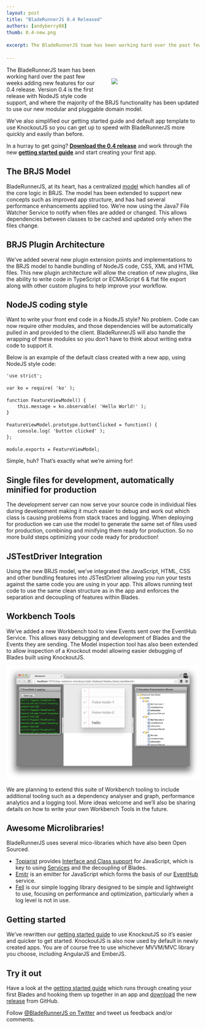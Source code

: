 ```yaml
---
layout: post
title: "BladeRunnerJS 0.4 Released"
authors: [andyberry88]
thumb: 0.4-new.png

excerpt: The BladeRunnerJS team has been working hard over the past few weeks adding new features for our 0.4 release. Version 0.4 is the first release with NodeJS style code support, and where the majority of the BRJS functionality has been updated to use our new modular and pluggable domain model.

---
```


<img src="/blog/img/{{ page.thumb }}" style="margin: 30px; width:200px;" align="right" />
The BladeRunnerJS team has been working hard over the past few weeks adding new features for our 0.4 release. Version 0.4 is the first release with NodeJS style code support, and where the majority of the BRJS functionality has been updated to use our new modular and pluggable domain model.

We’ve also simplified our getting started guide and default app template to use KnockoutJS so you can get up to speed with BladeRunnerJS more quickly and easily than before.

In a hurray to get going? **[Download the 0.4 release](https://github.com/BladeRunnerJS/brjs/releases/download/v0.4/BladeRunnerJS-v0.4-0-g59c3656.zip)** and work through the new **[getting started guide](http://bladerunnerjs.org/docs/use/getting_started/)** and start creating your first app.

## The BRJS Model

BladeRunnerJS, at its heart, has a centralized [model](http://localhost:4000/docs/concepts/model/) which handles all of the core logic in BRJS. The model has been extended to support new concepts such as improved app structure, and has had several performance enhancements applied too. We’re now using the Java7 File Watcher Service to notify when files are added or changed. This allows dependencies between classes to be cached and updated only when the files change.

## BRJS Plugin Architecture

We’ve added several new plugin extension points and implementations to the BRJS model to handle bundling of NodeJS code, CSS, XML and HTML files. This new plugin architecture will allow the creation of new plugins, like the ability to write code in TypeScript or ECMAScript 6 & flat file export along with other custom plugins to help improve your workflow.

## NodeJS coding style

Want to write your front end code in a NodeJS style? No problem. Code can now require other modules, and those dependencies will be automatically pulled in and provided to the client. BladeRunnerJS will also handle the wrapping of these modules so you don’t have to think about writing extra code to support it.

Below is an example of the default class created with a new app, using NodeJS style code:

```
'use strict';

var ko = require( 'ko' );

function FeatureViewModel() {
	this.message = ko.observable( 'Hello World!' );
}

FeatureViewModel.prototype.buttonClicked = function() {
	console.log( 'button clicked' );
};

module.exports = FeatureViewModel;
```

Simple, huh? That’s exactly what we’re aiming for!

## Single files for development, automatically minified for production

The development server can now serve your source code in individual files during development making it much easier to debug and work out which class is causing problems from stack traces and logging. When deploying for production we can use the model to generate the same set of files used for production, combining and minifying them ready for production. So no more build steps optimizing your code ready for production!

## JSTestDriver Integration

Using the new BRJS model, we’ve integrated the JavaScript, HTML, CSS and other bundling features into JSTestDriver allowing you run your tests against the same code you are using in your app. This allows running test code to use the same clean structure as in the app and enforces the separation and decoupling of features within Blades.

## Workbench Tools

We’ve added a new Workbench tool to view Events sent over the EventHub Service. This allows easy debugging and development of Blades and the Events they are sending. The Model inspection tool has also been extended to allow inspection of a Knockout model allowing easier debugging of Blades built using KnockoutJS.

<p class="text-center">
    <img src="/blog/img/workbench-tools-v0.4.png" alt="BladeRunnerJS Workbench Tool" />
</p>

We are planning to extend this suite of Workbench tooling to include additional tooling such as a dependency analyser and graph, performance analytics and a logging tool. More ideas welcome and we’ll also be sharing details on how to write your own Workbench Tools in the future.

## Awesome Microlibraries!

BladeRunnerJS uses several mico-libraries which have also been Open Sourced.

- [Topiarist](http://bladerunnerjs.github.io/topiarist/) provides [Interface and Class support](http://bladerunnerjs.org/blog/topiarist/) for JavaScript, which is key to using [Services](http://bladerunnerjs.org/docs/concepts/services/) and the decoupling of Blades.
- [Emitr](http://bladerunnerjs.github.io/emitr/) is an emitter for JavaScript which forms the basis of our [EventHub](http://bladerunnerjs.org/docs/concepts/event_hub/) service.
- [Fell](http://bladerunnerjs.github.io/fell/) is our simple logging library designed to be simple and lightweight to use, focusing on performance and optimization, particularly when a log level is not in use.

## Getting started

We’ve rewritten our [getting started guide](http://bladerunnerjs.org/docs/use/getting_started/) to use KnockoutJS so it’s easier and quicker to get started. KnockoutJS is also now used by default in newly created apps. You are of course free to use whichever MVVM/MVC library you choose, including AngularJS and EmberJS.

## Try it out

Have a look at the [getting started guide](http://bladerunnerjs.org/docs/use/getting_started/) which runs through creating your first Blades and hooking them up together in an app and [download](https://github.com/BladeRunnerJS/brjs/releases/download/v0.4/BladeRunnerJS-v0.4-0-g59c3656.zip) the new [release](https://github.com/BladeRunnerJS/brjs/releases/tag/v0.4) from GitHub.

Follow [@BladeRunnerJS on Twitter](http://twitter.com/bladerunnerjs) and tweet us feedback and/or comments.
